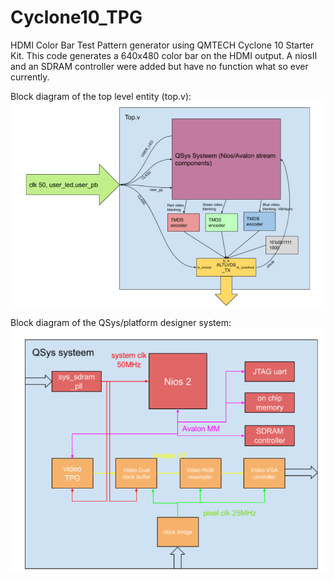# Cyclone10_TPG
HDMI Color Bar Test Pattern generator using QMTECH Cyclone 10 Starter Kit. This code generates a 640x480 color bar on the HDMI output.
A niosII and an SDRAM controller were added but have no function what so ever currently.

Block diagram of the top level entity (top.v):
![Top level block diagram](pictures/top_block.png)

Block diagram of the QSys/platform designer system:
![Top level block diagram](pictures/qsys_block.png)

